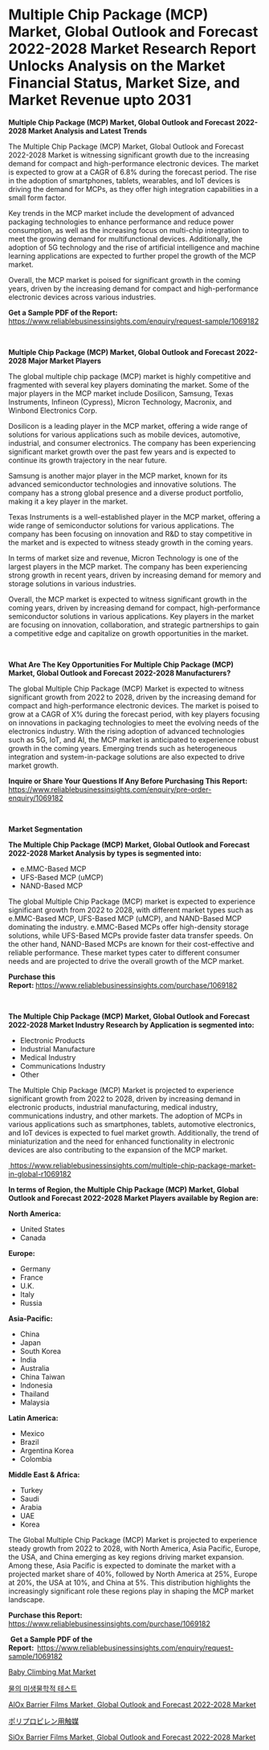 <p><h1>Multiple Chip Package (MCP) Market, Global Outlook and Forecast 2022-2028 Market Research Report Unlocks Analysis on the Market Financial Status, Market Size, and Market Revenue upto 2031</h1></p><p><strong>Multiple Chip Package (MCP) Market, Global Outlook and Forecast 2022-2028 Market Analysis and Latest Trends</strong></p>
<p><p>The Multiple Chip Package (MCP) Market, Global Outlook and Forecast 2022-2028 Market is witnessing significant growth due to the increasing demand for compact and high-performance electronic devices. The market is expected to grow at a CAGR of 6.8% during the forecast period. The rise in the adoption of smartphones, tablets, wearables, and IoT devices is driving the demand for MCPs, as they offer high integration capabilities in a small form factor.</p><p>Key trends in the MCP market include the development of advanced packaging technologies to enhance performance and reduce power consumption, as well as the increasing focus on multi-chip integration to meet the growing demand for multifunctional devices. Additionally, the adoption of 5G technology and the rise of artificial intelligence and machine learning applications are expected to further propel the growth of the MCP market.</p><p>Overall, the MCP market is poised for significant growth in the coming years, driven by the increasing demand for compact and high-performance electronic devices across various industries.</p></p>
<p><strong>Get a Sample PDF of the Report:&nbsp;</strong> <a href="https://www.reliablebusinessinsights.com/enquiry/request-sample/1069182">https://www.reliablebusinessinsights.com/enquiry/request-sample/1069182</a></p>
<p>&nbsp;</p>
<p><strong>Multiple Chip Package (MCP) Market, Global Outlook and Forecast 2022-2028 Major Market Players</strong></p>
<p><p>The global multiple chip package (MCP) market is highly competitive and fragmented with several key players dominating the market. Some of the major players in the MCP market include Dosilicon, Samsung, Texas Instruments, Infineon (Cypress), Micron Technology, Macronix, and Winbond Electronics Corp.</p><p>Dosilicon is a leading player in the MCP market, offering a wide range of solutions for various applications such as mobile devices, automotive, industrial, and consumer electronics. The company has been experiencing significant market growth over the past few years and is expected to continue its growth trajectory in the near future.</p><p>Samsung is another major player in the MCP market, known for its advanced semiconductor technologies and innovative solutions. The company has a strong global presence and a diverse product portfolio, making it a key player in the market.</p><p>Texas Instruments is a well-established player in the MCP market, offering a wide range of semiconductor solutions for various applications. The company has been focusing on innovation and R&D to stay competitive in the market and is expected to witness steady growth in the coming years.</p><p>In terms of market size and revenue, Micron Technology is one of the largest players in the MCP market. The company has been experiencing strong growth in recent years, driven by increasing demand for memory and storage solutions in various industries.</p><p>Overall, the MCP market is expected to witness significant growth in the coming years, driven by increasing demand for compact, high-performance semiconductor solutions in various applications. Key players in the market are focusing on innovation, collaboration, and strategic partnerships to gain a competitive edge and capitalize on growth opportunities in the market.</p></p>
<p>&nbsp;</p>
<p><strong>What Are The Key Opportunities For Multiple Chip Package (MCP) Market, Global Outlook and Forecast 2022-2028 Manufacturers?</strong></p>
<p><p>The global Multiple Chip Package (MCP) Market is expected to witness significant growth from 2022 to 2028, driven by the increasing demand for compact and high-performance electronic devices. The market is poised to grow at a CAGR of X% during the forecast period, with key players focusing on innovations in packaging technologies to meet the evolving needs of the electronics industry. With the rising adoption of advanced technologies such as 5G, IoT, and AI, the MCP market is anticipated to experience robust growth in the coming years. Emerging trends such as heterogeneous integration and system-in-package solutions are also expected to drive market growth.</p></p>
<p><strong>Inquire or Share Your Questions If Any Before Purchasing This Report:</strong> <a href="https://www.reliablebusinessinsights.com/enquiry/pre-order-enquiry/1069182">https://www.reliablebusinessinsights.com/enquiry/pre-order-enquiry/1069182</a></p>
<p>&nbsp;</p>
<p><strong>Market Segmentation</strong></p>
<p><strong>The Multiple Chip Package (MCP) Market, Global Outlook and Forecast 2022-2028 Market Analysis by types is segmented into:</strong></p>
<p><ul><li>e.MMC-Based MCP</li><li>UFS-Based MCP (uMCP)</li><li>NAND-Based MCP</li></ul></p>
<p><p>The global Multiple Chip Package (MCP) market is expected to experience significant growth from 2022 to 2028, with different market types such as e.MMC-Based MCP, UFS-Based MCP (uMCP), and NAND-Based MCP dominating the industry. e.MMC-Based MCPs offer high-density storage solutions, while UFS-Based MCPs provide faster data transfer speeds. On the other hand, NAND-Based MCPs are known for their cost-effective and reliable performance. These market types cater to different consumer needs and are projected to drive the overall growth of the MCP market.</p></p>
<p><strong>Purchase this Report:&nbsp;</strong><a href="https://www.reliablebusinessinsights.com/purchase/1069182">https://www.reliablebusinessinsights.com/purchase/1069182</a></p>
<p>&nbsp;</p>
<p><strong>The Multiple Chip Package (MCP) Market, Global Outlook and Forecast 2022-2028 Market Industry Research by Application is segmented into:</strong></p>
<p><ul><li>Electronic Products</li><li>Industrial Manufacture</li><li>Medical Industry</li><li>Communications Industry</li><li>Other</li></ul></p>
<p><p>The Multiple Chip Package (MCP) Market is projected to experience significant growth from 2022 to 2028, driven by increasing demand in electronic products, industrial manufacturing, medical industry, communications industry, and other markets. The adoption of MCPs in various applications such as smartphones, tablets, automotive electronics, and IoT devices is expected to fuel market growth. Additionally, the trend of miniaturization and the need for enhanced functionality in electronic devices are also contributing to the expansion of the MCP market.</p></p>
<p><a href="https://www.reliablebusinessinsights.com/multiple-chip-package-market-in-global-r1069182">&nbsp;https://www.reliablebusinessinsights.com/multiple-chip-package-market-in-global-r1069182</a></p>
<p><strong>In terms of Region, the Multiple Chip Package (MCP) Market, Global Outlook and Forecast 2022-2028 Market Players available by Region are:</strong></p>
<p>
    <p> <strong> North America: </strong>
        <ul>
            <li>United States</li>
            <li>Canada</li>
        </ul>
        </p> 
    <p> <strong> Europe: </strong>
        <ul>
            <li>Germany</li>
            <li>France</li>
            <li>U.K.</li>
            <li>Italy</li>
            <li>Russia</li>
        </ul>
        </p> 
    <p> <strong> Asia-Pacific: </strong>
        <ul>
            <li>China</li>
            <li>Japan</li>
            <li>South Korea</li>
            <li>India</li>
            <li>Australia</li>
            <li>China Taiwan</li>
            <li>Indonesia</li>
            <li>Thailand</li>
            <li>Malaysia</li>
        </ul>
        </p> 
    <p> <strong> Latin America: </strong>
        <ul>
            <li>Mexico</li>
            <li>Brazil</li>
            <li>Argentina Korea</li>
            <li>Colombia</li>
        </ul>
        </p> 
    <p> <strong> Middle East & Africa: </strong>
        <ul>
            <li>Turkey</li>
            <li>Saudi</li>
            <li>Arabia</li>
            <li>UAE</li>
            <li>Korea</li>
        </ul>
    </p>
    </p>
<p><p>The Global Multiple Chip Package (MCP) Market is projected to experience steady growth from 2022 to 2028, with North America, Asia Pacific, Europe, the USA, and China emerging as key regions driving market expansion. Among these, Asia Pacific is expected to dominate the market with a projected market share of 40%, followed by North America at 25%, Europe at 20%, the USA at 10%, and China at 5%. This distribution highlights the increasingly significant role these regions play in shaping the MCP market landscape.</p></p>
<p><strong>Purchase this Report: </strong><a href="https://www.reliablebusinessinsights.com/purchase/1069182">https://www.reliablebusinessinsights.com/purchase/1069182</a></p>
<p>&nbsp;<strong>Get a Sample PDF of the Report:&nbsp;&nbsp;</strong><a href="https://www.reliablebusinessinsights.com/enquiry/request-sample/1069182">https://www.reliablebusinessinsights.com/enquiry/request-sample/1069182</a></p>
<p><strong></strong></p>
<p><p><a href="https://issuu.com/reportprime-2/docs/baby-climbing-mat-market-size-2030.pptx">Baby Climbing Mat Market</a></p><p><a href="https://github.com/JosefaRice/Market-Research-Report-List-1/blob/main/901659579379.md">물의 미생물학적 테스트</a></p><p><a href="https://github.com/ZackaryHalvorson2023/Market-Research-Report-List-1/blob/main/alox-barrier-films-market-global-outlook-and-forecast-2022-2028-market.md">AlOx Barrier Films Market, Global Outlook and Forecast 2022-2028 Market</a></p><p><a href="https://github.com/RudySimonis2023/Market-Research-Report-List-1/blob/main/922665685755.md">ポリプロピレン用触媒</a></p><p><a href="https://github.com/DeonteStanton2023/Market-Research-Report-List-1/blob/main/siox-barrier-films-market-global-outlook-and-forecast-2022-2028-market.md">SiOx Barrier Films Market, Global Outlook and Forecast 2022-2028 Market</a></p></p>